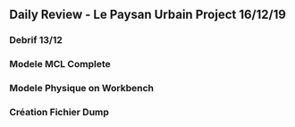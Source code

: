 ## Daily Review - Le Paysan Urbain Project 16/12/19

### Debrif 13/12

### Modele MCL Complete

### Modele Physique on Workbench

### Création Fichier Dump


